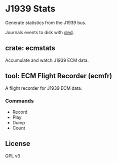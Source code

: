 J1939 Stats
===

Generate statistics from the J1939 bus.

Journals events to disk with [sled](https://github.com/spacejam/sled).

## crate: ecmstats

Accumulate and watch J1939 ECM data.

## tool: ECM Flight Recorder (ecmfr)

A flight recorder for J1939 ECM data.

### Commands

- Record
- Play
- Dump
- Count

## License

GPL v3
